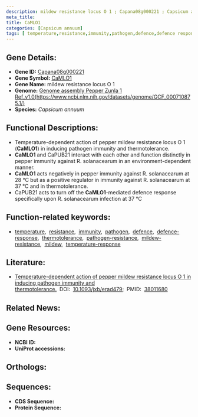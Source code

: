 ```yaml
---
description: mildew resistance locus O 1 ; Capana08g000221 ; Capsicum annuum
meta_title:
title: CaMLO1
categories: [Capsicum annuum]
tags: [ temperature,resistance,immunity,pathogen,defence,defence response,thermotolerance,pathogen resistance,mildew resistance,mildew,temperature response ]
---
```


## Gene Details:
- **Gene ID:** [Capana08g000221]()
- **Gene Symbol:** <u>CaMLO1</u>
- **Gene Name:** mildew resistance locus O 1
- **Genome:** [Genome assembly Pepper Zunla 1 Ref_v1.0(https://www.ncbi.nlm.nih.gov/datasets/genome/GCF_000710875.1/)]()
- **Species:** *Capsicum annuum*

## Functional Descriptions:
   - Temperature-dependent action of pepper mildew resistance locus O 1 (**CaMLO1**) in inducing pathogen immunity and thermotolerance.
   - **CaMLO1** and CaPUB21 interact with each other and function distinctly in pepper immunity against R. solanacearum in an environment-dependent manner.
   - **CaMLO1** acts negatively in pepper immunity against R. solanacearum at 28 °C but as a positive regulator in immunity against R. solanacearum at 37 °C and in thermotolerance.
   - CaPUB21 acts to turn off the **CaMLO1**-mediated defence response specifically upon R. solanacearum infection at 37 °C

## Function-related keywords:
   - [temperature](/tags/temperature/),&nbsp;&nbsp;[resistance](/tags/resistance/),&nbsp;&nbsp;[immunity](/tags/immunity/),&nbsp;&nbsp;[pathogen](/tags/pathogen/),&nbsp;&nbsp;[defence](/tags/defence/),&nbsp;&nbsp;[defence-response](/tags/defence-response/),&nbsp;&nbsp;[thermotolerance](/tags/thermotolerance/),&nbsp;&nbsp;[pathogen-resistance](/tags/pathogen-resistance/),&nbsp;&nbsp;[mildew-resistance](/tags/mildew-resistance/),&nbsp;&nbsp;[mildew](/tags/mildew/),&nbsp;&nbsp;[temperature-response](/tags/temperature-response/)

## Literature:
   - [Temperature-dependent action of pepper mildew resistance locus O 1 in inducing pathogen immunity and thermotolerance.](https://doi.org/10.1093/jxb/erad479)&nbsp;&nbsp;DOI:&nbsp;&nbsp;[10.1093/jxb/erad479](https://doi.org/10.1093/jxb/erad479);&nbsp;&nbsp;PMID:&nbsp;&nbsp;[38011680](https://pubmed.ncbi.nlm.nih.gov/38011680/)

## Related News:

## Gene Resources:
- **NCBI ID:**  [](https://www.ncbi.nlm.nih.gov/gene/?term=)
- **UniProt accessions:**  [](https://www.uniprot.org/uniprotkb//entry)

## Orthologs:

## Sequences:
- **CDS Sequence:**
- **Protein Sequence:**
